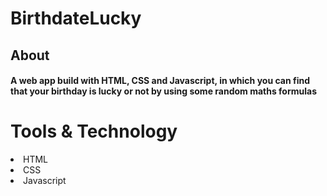# BirthdateLucky

<h2>About</h2>
<h4>A web app build with HTML, CSS and Javascript, in which you can find that your birthday is lucky or not by using some random maths formulas</h4>

# Tools & Technology
<li>HTML</li>
<li>CSS</li>
<li>Javascript</li>


